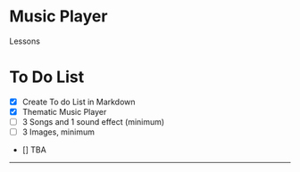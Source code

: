 # Music Player
Lessons

# To Do List
- [x] Create To do List in Markdown
- [x] Thematic Music Player
- [ ] 3 Songs and 1 sound effect (minimum)
- [ ] 3 Images, minimum
- [] TBA

---
